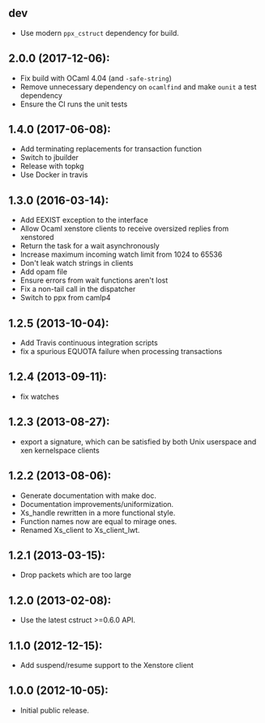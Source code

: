 ## dev

* Use modern `ppx_cstruct` dependency for build.

## 2.0.0 (2017-12-06):
* Fix build with OCaml 4.04 (and `-safe-string`)
* Remove unnecessary dependency on `ocamlfind` and make `ounit` a test
  dependency
* Ensure the CI runs the unit tests

## 1.4.0 (2017-06-08):
* Add terminating replacements for transaction function
* Switch to jbuilder
* Release with topkg
* Use Docker in travis

## 1.3.0 (2016-03-14):
* Add EEXIST exception to the interface
* Allow Ocaml xenstore clients to receive oversized replies from xenstored
* Return the task for a wait asynchronously
* Increase maximum incoming watch limit from 1024 to 65536
* Don't leak watch strings in clients
* Add opam file
* Ensure errors from wait functions aren't lost
* Fix a non-tail call in the dispatcher
* Switch to ppx from camlp4

## 1.2.5 (2013-10-04):
* Add Travis continuous integration scripts
* fix a spurious EQUOTA failure when processing transactions

## 1.2.4 (2013-09-11):
* fix watches

## 1.2.3 (2013-08-27):
* export a signature, which can be satisfied by both Unix userspace
  and xen kernelspace clients

## 1.2.2 (2013-08-06):
* Generate documentation with make doc.
* Documentation improvements/uniformization.
* Xs_handle rewritten in a more functional style.
* Function names now are equal to mirage ones.
* Renamed Xs_client to Xs_client_lwt.

## 1.2.1 (2013-03-15):
* Drop packets which are too large

## 1.2.0 (2013-02-08):
* Use the latest cstruct >=0.6.0 API.

## 1.1.0 (2012-12-15):
* Add suspend/resume support to the Xenstore client

## 1.0.0 (2012-10-05):
* Initial public release.
